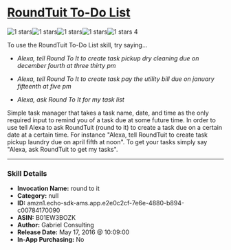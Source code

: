 # [RoundTuit To-Do List](http://alexa.amazon.com/#skills/amzn1.echo-sdk-ams.app.e2e0c2cf-7e6e-4880-b894-c00784170090)
![1 stars](../../images/ic_star_black_18dp_1x.png)![1 stars](../../images/ic_star_border_black_18dp_1x.png)![1 stars](../../images/ic_star_border_black_18dp_1x.png)![1 stars](../../images/ic_star_border_black_18dp_1x.png)![1 stars](../../images/ic_star_border_black_18dp_1x.png) 4

To use the RoundTuit To-Do List skill, try saying...

* *Alexa, tell Round To It to create task pickup dry cleaning due on december fourth at three thirty pm*

* *Alexa, tell Round To It to create task pay the utility bill due on january fifteenth at five pm*

* *Alexa, ask Round To It for my task list*

Simple task manager that takes a task name, date, and time as the only required input to remind you of a task due at some future time. In order to use tell Alexa to ask RoundTuit (round to it) to create a task due on a certain date at a certain time. For instance "Alexa, tell RoundTuit to create task pickup laundry due on april fifth at noon".  To get your tasks simply say "Alexa, ask RoundTuit to get my tasks".

***

### Skill Details

* **Invocation Name:** round to it
* **Category:** null
* **ID:** amzn1.echo-sdk-ams.app.e2e0c2cf-7e6e-4880-b894-c00784170090
* **ASIN:** B01EW3BOZK
* **Author:** Gabriel Consulting
* **Release Date:** May 17, 2016 @ 10:09:00
* **In-App Purchasing:** No
